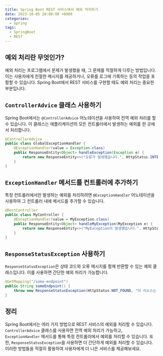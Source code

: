 ```yaml
---
title: Spring Boot REST 서비스에서 예외 처리하기
date: 2023-10-05 20:00:00 +0900
categories:
  - Spring
tags:
  - SpringBoot
  - REST
---
```

## 예외 처리란 무엇인가?
예외 처리는 프로그램에서 문제가 발생했을 때, 그 문제를 적절하게 다루는 방법입니다. 이는 사용자에게 친절한 메시지를 제공하거나, 오류를 로그에 기록하는 등의 작업을 포함할 수 있습니다. Spring Boot에서 REST 서비스를 구현할 때도 예외 처리는 중요한 부분입니다.

## `ControllerAdvice` 클래스 사용하기
Spring Boot에서는 `@ControllerAdvice` 어노테이션을 사용하여 전역 예외 처리를 할 수 있습니다. 이 클래스는 애플리케이션의 모든 컨트롤러에서 발생하는 예외를 한 곳에서 처리합니다.

```java
@ControllerAdvice
public class GlobalExceptionHandler {
    @ExceptionHandler(value = Exception.class)
    public ResponseEntity<Object> handleException(Exception e) {
        return new ResponseEntity<>("오류가 발생했습니다.", HttpStatus.INTERNAL_SERVER_ERROR);
    }
}
```

## `ExceptionHandler` 메서드를 컨트롤러에 추가하기
특정 컨트롤러에서만 발생하는 예외를 처리하려면 `@ExceptionHandler` 어노테이션을 사용하여 그 컨트롤러 내에 메서드를 추가할 수 있습니다.

```java
@RestController
public class MyController {
    @ExceptionHandler(value = MyException.class)
    public ResponseEntity<Object> handleMyException(MyException e) {
        return new ResponseEntity<>("MyException이 발생했습니다.", HttpStatus.BAD_REQUEST);
    }
}
```

## `ResponseStatusException` 사용하기
`ResponseStatusException`은 상태 코드와 오류 메시지를 함께 반환할 수 있는 예외 클래스입니다. 이를 사용하면 간단한 예외 처리가 가능합니다.

```java
@GetMapping("/some-endpoint")
public String someEndpoint() {
    throw new ResponseStatusException(HttpStatus.NOT_FOUND, "이 리소스는 존재하지 않습니다.");
}
```

## 정리
Spring Boot에서는 여러 가지 방법으로 REST 서비스의 예외를 처리할 수 있습니다. `ControllerAdvice` 클래스를 사용하면 전역 예외 처리가 가능하고, `ExceptionHandler` 메서드를 통해 특정 컨트롤러에서 예외를 처리할 수 있습니다. 또한, `ResponseStatusException`을 사용하면 더 간단하게 예외를 처리할 수 있습니다. 이러한 방법들을 적절히 활용하여 사용자에게 더 나은 서비스를 제공해보세요.